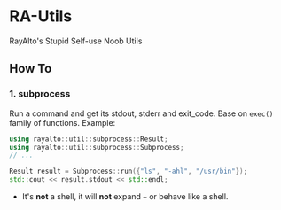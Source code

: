 # RA-Utils

RayAlto's Stupid Self-use Noob Utils

## How To

### 1. subprocess

Run a command and get its stdout, stderr and exit_code. Base on `exec()` family of functions. Example:

```c++
using rayalto::util::subprocess::Result;
using rayalto::util::subprocess::Subprocess;
// ...

Result result = Subprocess::run({"ls", "-ahl", "/usr/bin"});
std::cout << result.stdout << std::endl;
```

* It's **not** a shell, it will **not** expand `~` or behave like a shell.
